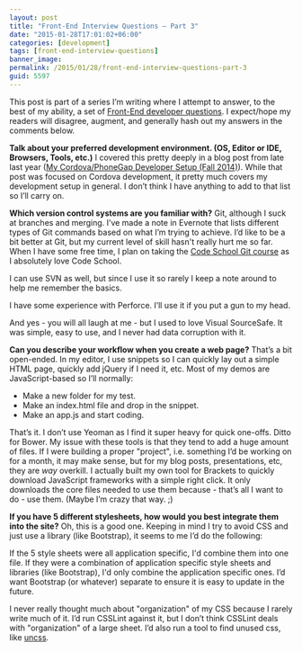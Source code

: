 ```yaml
---
layout: post
title: "Front-End Interview Questions – Part 3"
date: "2015-01-28T17:01:02+06:00"
categories: [development]
tags: [front-end-interview-questions]
banner_image: 
permalink: /2015/01/28/front-end-interview-questions-part-3
guid: 5597
---
```


This post is part of a series I’m writing where I attempt to answer, to the best of my ability, a set of <a href="https://github.com/h5bp/Front-end-Developer-Interview-Questions">Front-End developer questions</a>. I expect/hope my readers will disagree, augment, and generally hash out my answers in the comments below.

<strong>Talk about your preferred development environment. (OS, Editor or IDE, Browsers, Tools, etc.)</strong>
I covered this pretty deeply in a blog post from late last year (<a href="http://www.raymondcamden.com/2014/12/08/my-cordovaphonegap-developer-setup-fall-2014">My Cordova/PhoneGap Developer Setup (Fall 2014)</a>). While that post was focused on Cordova development, it pretty much covers my development setup in general. I don’t think I have anything to add to that list so I’ll carry on.

<strong>Which version control systems are you familiar with?</strong>
Git, although I suck at branches and merging. I’ve made a note in Evernote that lists different types of Git commands based on what I’m trying to achieve. I’d like to be a bit better at Git, but my current level of skill hasn't really hurt me so far. When I have some free time, I plan on taking the <a href="https://www.codeschool.com/paths/git">Code School Git course</a> as I absolutely love Code School.

I can use SVN as well, but since I use it so rarely I keep a note around to help me remember the basics.

I have some experience with Perforce. I’ll use it if you put a gun to my head.

And yes - you will all laugh at me - but I used to love Visual SourceSafe. It was simple, easy to use, and I never had data corruption with it.

<strong>Can you describe your workflow when you create a web page?</strong>
That’s a bit open-ended. In my editor, I use snippets so I can quickly lay out a simple HTML page, quickly add jQuery if I need it, etc. Most of my demos are JavaScript-based so I’ll normally:

<ul>
<li>Make a new folder for my test.
<li>Make an index.html file and drop in the snippet.
<li>Make an app.js and start coding.
</ul>

That’s it. I don’t use Yeoman as I find it super heavy for quick one-offs. Ditto for Bower. My issue with these tools is that they tend to add a huge amount of files. If I were building a proper "project", i.e. something I’d be working on for a month, it may make sense, but for my blog posts, presentations, etc, they are <i>way</i> overkill. I actually built my own tool for Brackets to quickly download JavaScript frameworks with a simple right click. It only downloads the core files needed to use them because - that’s all I want to do - use them. (Maybe I’m crazy that way. ;)

<strong>If you have 5 different stylesheets, how would you best integrate them into the site?</strong>
Oh, this is a good one. Keeping in mind I try to avoid CSS and just use a library (like Bootstrap), it seems to me I’d do the following:

If the 5 style sheets were all application specific, I'd combine them into one file. If they were a combination of application specific style sheets and libraries (like Bootstrap), I'd only combine the application specific ones. I’d want Bootstrap (or whatever) separate to ensure it is easy to update in the future.

I never really thought much about "organization" of my CSS because I rarely write much of it. I’d run CSSLint against it, but I don’t think CSSLint deals with "organization" of a large sheet. I’d also run a tool to find unused css, like <a href="http://davidwalsh.name/uncss">uncss</a>.
